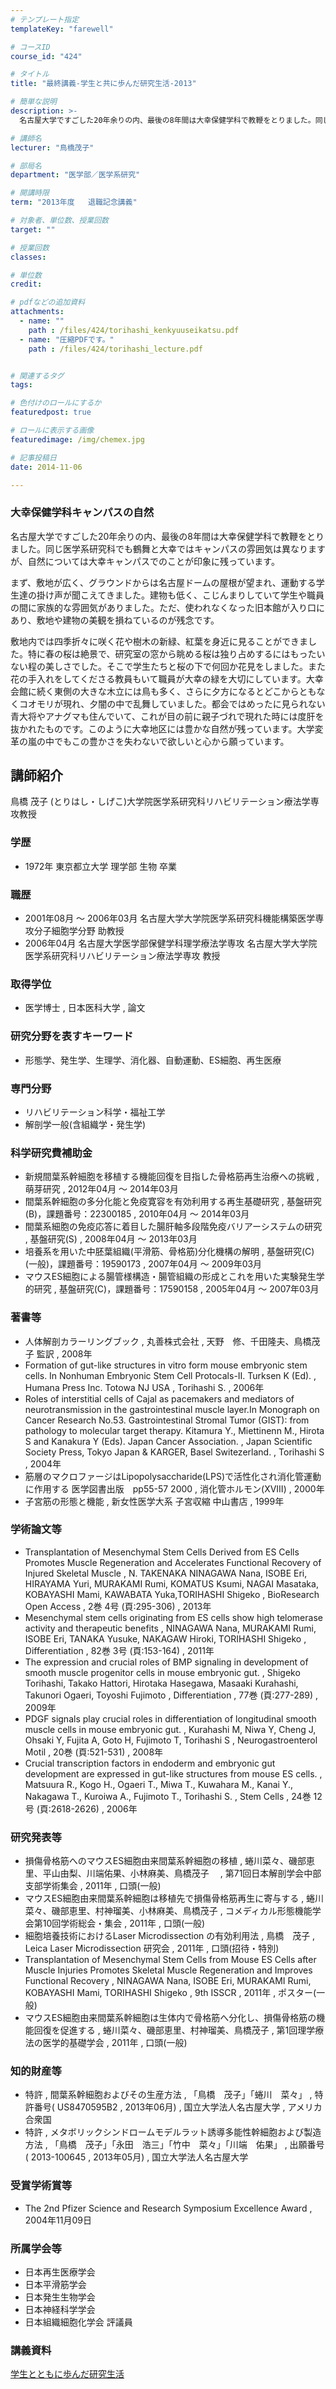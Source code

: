 ```yaml
---
# テンプレート指定
templateKey: "farewell"

# コースID
course_id: "424"

# タイトル
title: "最終講義-学生と共に歩んだ研究生活-2013"

# 簡単な説明
description: >-
  名古屋大学ですごした20年余りの内、最後の8年間は大幸保健学科で教鞭をとりました。同じ医学系研究科でも鶴舞と大幸ではキャンパスの雰囲気は異なりますが、自然については大幸キャンパスでのことが印象に残...

# 講師名
lecturer: "鳥橋茂子"

# 部局名
department: "医学部／医学系研究"

# 開講時限
term: "2013年度	退職記念講義"

# 対象者、単位数、授業回数
target: ""

# 授業回数
classes: 

# 単位数
credit: 

# pdfなどの追加資料
attachments: 
  - name: "" 
    path : /files/424/torihashi_kenkyuuseikatsu.pdf
  - name: "圧縮PDFです。" 
    path : /files/424/torihashi_lecture.pdf


# 関連するタグ
tags:

# 色付けのロールにするか
featuredpost: true

# ロールに表示する画像
featuredimage: /img/chemex.jpg

# 記事投稿日
date: 2014-11-06

---
```

### 大幸保健学科キャンパスの自然 

名古屋大学ですごした20年余りの内、最後の8年間は大幸保健学科で教鞭をとりました。同じ医学系研究科でも鶴舞と大幸ではキャンパスの雰囲気は異なりますが、自然については大幸キャンパスでのことが印象に残っています。 

まず、敷地が広く、グラウンドからは名古屋ドームの屋根が望まれ、運動する学生達の掛け声が聞こえてきました。建物も低く、こじんまりしていて学生や職員の間に家族的な雰囲気がありました。ただ、使われなくなった旧本館が入り口にあり、敷地や建物の美観を損ねているのが残念です。 

敷地内では四季折々に咲く花や樹木の新緑、紅葉を身近に見ることができました。特に春の桜は絶景で、研究室の窓から眺める桜は独り占めするにはもったいない程の美しさでした。そこで学生たちと桜の下で何回か花見をしました。また花の手入れをしてくださる教員もいて職員が大幸の緑を大切にしています。大幸会館に続く東側の大きな木立には鳥も多く、さらに夕方になるとどこからともなくコオモリが現れ、夕闇の中で乱舞していました。都会ではめったに見られない青大将やアナグマも住んでいて、これが目の前に親子づれで現れた時には度肝を抜かれたものです。このように大幸地区には豊かな自然が残っています。大学変革の嵐の中でもこの豊かさを失わないで欲しいと心から願っています。
## 講師紹介

鳥橋 茂子 (とりはし・しげこ)大学院医学系研究科リハビリテーション療法学専攻教授 

### 学歴

  * 1972年 東京都立大学 理学部 生物 卒業

### 職歴

  * 2001年08月 〜 2006年03月 名古屋大学大学院医学系研究科機能構築医学専攻分子細胞学分野 助教授
  * 2006年04月 名古屋大学医学部保健学科理学療法学専攻 名古屋大学大学院医学系研究科リハビリテーション療法学専攻 教授

### 取得学位

  * 医学博士 , 日本医科大学 , 論文

### 研究分野を表すキーワード

  * 形態学、発生学、生理学、消化器、自動運動、ES細胞、再生医療

### 専門分野

  * リハビリテーション科学・福祉工学
  * 解剖学一般(含組織学・発生学)

### 科学研究費補助金

  * 新規間葉系幹細胞を移植する機能回復を目指した骨格筋再生治療への挑戦 , 萌芽研究 , 2012年04月 〜 2014年03月
  * 間葉系幹細胞の多分化能と免疫寛容を有効利用する再生基礎研究 , 基盤研究(B)，課題番号：22300185 , 2010年04月 〜 2014年03月
  * 間葉系細胞の免疫応答に着目した腸肝軸多段階免疫バリアーシステムの研究 , 基盤研究(S) , 2008年04月 〜 2013年03月
  * 培養系を用いた中胚葉組織(平滑筋、骨格筋)分化機構の解明 , 基盤研究(C)(一般)，課題番号：19590173 , 2007年04月 〜 2009年03月
  * マウスES細胞による腸管様構造・腸管組織の形成とこれを用いた実験発生学的研究 , 基盤研究(C)，課題番号：17590158 , 2005年04月 〜 2007年03月

### 著書等

  * 人体解剖カラーリングブック , 丸善株式会社 , 天野　修、千田隆夫、鳥橋茂子 監訳 , 2008年
  * Formation of gut-like structures in vitro form mouse embryonic stem cells. In Nonhuman Embryonic Stem Cell Protocals-II. Turksen K (Ed). , Humana Press Inc. Totowa NJ USA , Torihashi S. , 2006年
  * Roles of interstitial cells of Cajal as pacemakers and mediators of neurotransmission in the gastrointestinal muscle layer.In Monograph on Cancer Research No.53. Gastrointestinal Stromal Tumor (GIST): from pathology to molecular target therapy. Kitamura Y., Miettinenn M., Hirota S and Kanakura Y (Eds). Japan Cancer Association. , Japan Scientific Society Press, Tokyo Japan & KARGER, Basel Switezerland. , Torihashi S , 2004年
  * 筋層のマクロファージはLipopolysaccharide(LPS)で活性化され消化管運動に作用する 医学図書出版　pp55-57 2000 , 消化管ホルモン(XVIII) , 2000年
  * 子宮筋の形態と機能 , 新女性医学大系 子宮収縮 中山書店 , 1999年

### 学術論文等

  * Transplantation of Mesenchymal Stem Cells Derived from ES Cells Promotes Muscle Regeneration and Accelerates Functional Recovery of Injured Skeletal Muscle , N. TAKENAKA NINAGAWA Nana, ISOBE Eri, HIRAYAMA Yuri, MURAKAMI Rumi, KOMATUS Ksumi, NAGAI Masataka, KOBAYASHI Mami, KAWABATA Yuka,TORIHASHI Shigeko , BioResearch Open Access , 2巻 4号 (頁:295-306) , 2013年
  * Mesenchymal stem cells originating from ES cells show high telomerase activity and therapeutic benefits , NINAGAWA Nana, MURAKAMI Rumi, ISOBE Eri, TANAKA Yusuke, NAKAGAW Hiroki, TORIHASHI Shigeko , Differentiation , 82巻 3号 (頁:153-164) , 2011年
  * The expression and crucial roles of BMP signaling in development of smooth muscle progenitor cells in mouse embryonic gut. , Shigeko Torihashi, Takako Hattori, Hirotaka Hasegawa, Masaaki Kurahashi, Takunori Ogaeri, Toyoshi Fujimoto , Differentiation , 77巻 (頁:277-289) , 2009年
  * PDGF signals play crucial roles in differentiation of longitudinal smooth muscle cells in mouse embryonic gut. , Kurahashi M, Niwa Y, Cheng J, Ohsaki Y, Fujita A, Goto H, Fujimoto T, Torihashi S , Neurogastroenterol Motil , 20巻 (頁:521-531) , 2008年
  * Crucial transcription factors in endoderm and embryonic gut development are expressed in gut-like structures from mouse ES cells. , Matsuura R., Kogo H., Ogaeri T., Miwa T., Kuwahara M., Kanai Y., Nakagawa T., Kuroiwa A., Fujimoto T., Torihashi S. , Stem Cells , 24巻 12号 (頁:2618-2626) , 2006年

### 研究発表等

  * 損傷骨格筋へのマウスES細胞由来間葉系幹細胞の移植 , 蜷川菜々、磯部恵里、平山由梨、川端佑果、小林麻美、鳥橋茂子　 , 第71回日本解剖学会中部支部学術集会 , 2011年 , 口頭(一般)
  * マウスES細胞由来間葉系幹細胞は移植先で損傷骨格筋再生に寄与する , 蜷川菜々、磯部恵里、村神瑠美、小林麻美、鳥橋茂子 , コメディカル形態機能学会第10回学術総会・集会 , 2011年 , 口頭(一般)
  * 細胞培養技術におけるLaser Microdissection の有効利用法 , 鳥橋　茂子 , Leica Laser Microdissection 研究会 , 2011年 , 口頭(招待・特別)
  * Transplantation of Mesenchymal Stem Cells from Mouse ES Cells after Muscle Injuries Promotes Skeletal Muscle Regeneration and Improves Functional Recovery , NINAGAWA Nana, ISOBE Eri, MURAKAMI Rumi, KOBAYASHI Mami, TORIHASHI Shigeko , 9th ISSCR , 2011年 , ポスター(一般)
  * マウスES細胞由来間葉系幹細胞は生体内で骨格筋へ分化し、損傷骨格筋の機能回復を促進する , 蜷川菜々、磯部恵里、村神瑠美、鳥橋茂子 , 第1回理学療法の医学的基礎学会 , 2011年 , 口頭(一般)

### 知的財産等

  * 特許 , 間葉系幹細胞およびその生産方法 , 「鳥橋　茂子」「蜷川　菜々」 , 特許番号( US8470595B2 , 2013年06月) , 国立大学法人名古屋大学 , アメリカ合衆国
  * 特許 , メタボリックシンドロームモデルラット誘導多能性幹細胞および製造方法 , 「鳥橋　茂子」「永田　浩三」「竹中　菜々」「川端　佑果」 , 出願番号( 2013-100645 , 2013年05月) , 国立大学法人名古屋大学

### 受賞学術賞等

  * The 2nd Pfizer Science and Research Symposium Excellence Award , 2004年11月09日 

### 所属学会等

  * 日本再生医療学会
  * 日本平滑筋学会 
  * 日本発生生物学会 
  * 日本神経科学学会 
  * 日本組織細胞化学会 評議員
### 講義資料


[学生とともに歩んだ研究生活](/files/424/torihashi_lecture.pdf) 
